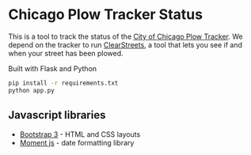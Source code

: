 # Chicago Plow Tracker Status

This is a tool to track the status of the <a href='http://www.cityofchicago.org/city/en/depts/mayor/iframe/plow_tracker.html'>City of Chicago Plow Tracker</a>. We depend on the tracker to run <a href='http://clearstreets.org'>ClearStreets</a>, a tool that lets you see if and when your street has been plowed.</p>

Built with Flask and Python

```bash
pip install -r requirements.txt
python app.py
```

## Javascript libraries

* [Bootstrap 3](http://getbootstrap.com) - HTML and CSS layouts
* [Moment js](http://momentjs.com/) - date formatting library
